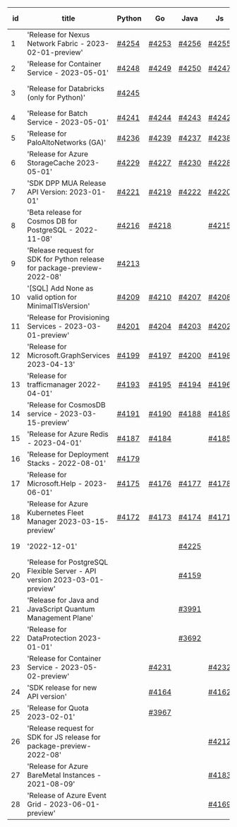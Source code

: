| id | title | Python | Go | Java | Js | created date | target date | status |
| ------ | ------ | ------ | ------ | ------ | ------ | ------ | ------ | :-----: |
| 1 | 'Release for Nexus Network Fabric - 2023-02-01-preview'  | [#4254](https://github.com/Azure/sdk-release-request/issues/4254)  | [#4253](https://github.com/Azure/sdk-release-request/issues/4253)  | [#4256](https://github.com/Azure/sdk-release-request/issues/4256)  | [#4255](https://github.com/Azure/sdk-release-request/issues/4255)  | 06-16 | 07-28 |  |
| 2 | 'Release for Container Service - 2023-05-01'  | [#4248](https://github.com/Azure/sdk-release-request/issues/4248)  | [#4249](https://github.com/Azure/sdk-release-request/issues/4249)  | [#4250](https://github.com/Azure/sdk-release-request/issues/4250)  | [#4247](https://github.com/Azure/sdk-release-request/issues/4247)  | 06-14 | 07-28 |  |
| 3 | 'Release for Databricks (only for Python)'  | [#4245](https://github.com/Azure/sdk-release-request/issues/4245)  |  |  |  | 06-14 | 07-28 | Hold on by Python/ |
| 4 | 'Release for Batch Service - 2023-05-01'  | [#4241](https://github.com/Azure/sdk-release-request/issues/4241)  | [#4244](https://github.com/Azure/sdk-release-request/issues/4244)  | [#4243](https://github.com/Azure/sdk-release-request/issues/4243)  | [#4242](https://github.com/Azure/sdk-release-request/issues/4242)  | 06-13 | 07-28 |  |
| 5 | 'Release for PaloAltoNetworks (GA)'  | [#4236](https://github.com/Azure/sdk-release-request/issues/4236)  | [#4239](https://github.com/Azure/sdk-release-request/issues/4239)  | [#4237](https://github.com/Azure/sdk-release-request/issues/4237)  | [#4238](https://github.com/Azure/sdk-release-request/issues/4238)  | 06-09 | 07-14 |  |
| 6 | 'Release for Azure StorageCache 2023-05-01'  | [#4229](https://github.com/Azure/sdk-release-request/issues/4229)  | [#4227](https://github.com/Azure/sdk-release-request/issues/4227)  | [#4230](https://github.com/Azure/sdk-release-request/issues/4230)  | [#4228](https://github.com/Azure/sdk-release-request/issues/4228)  | 06-08 | 06-23 |  |
| 7 | 'SDK DPP MUA Release API Version: 2023-01-01'  | [#4221](https://github.com/Azure/sdk-release-request/issues/4221)  | [#4219](https://github.com/Azure/sdk-release-request/issues/4219)  | [#4222](https://github.com/Azure/sdk-release-request/issues/4222)  | [#4220](https://github.com/Azure/sdk-release-request/issues/4220)  | 05-31 | 06-23 |  |
| 8 | 'Beta release for Cosmos DB for PostgreSQL - 2022-11-08'  | [#4216](https://github.com/Azure/sdk-release-request/issues/4216)  | [#4218](https://github.com/Azure/sdk-release-request/issues/4218)  |  | [#4215](https://github.com/Azure/sdk-release-request/issues/4215)  | 05-30 | 06-23 |  |
| 9 | 'Release request for SDK for Python release for package-preview-2022-08'  | [#4213](https://github.com/Azure/sdk-release-request/issues/4213)  |  |  |  | 05-30 | 06-23 |  |
| 10 | '[SQL] Add None as valid option for MinimalTlsVersion'  | [#4209](https://github.com/Azure/sdk-release-request/issues/4209)  | [#4210](https://github.com/Azure/sdk-release-request/issues/4210)  | [#4207](https://github.com/Azure/sdk-release-request/issues/4207)  | [#4208](https://github.com/Azure/sdk-release-request/issues/4208)  | 05-29 | 06-23 |  |
| 11 | 'Release for Provisioning Services - 2023-03-01-preview'  | [#4201](https://github.com/Azure/sdk-release-request/issues/4201)  | [#4204](https://github.com/Azure/sdk-release-request/issues/4204)  | [#4203](https://github.com/Azure/sdk-release-request/issues/4203)  | [#4202](https://github.com/Azure/sdk-release-request/issues/4202)  | 05-25 | 06-23 |  |
| 12 | 'Release for Microsoft.GraphServices 2023-04-13'  | [#4199](https://github.com/Azure/sdk-release-request/issues/4199)  | [#4197](https://github.com/Azure/sdk-release-request/issues/4197)  | [#4200](https://github.com/Azure/sdk-release-request/issues/4200)  | [#4198](https://github.com/Azure/sdk-release-request/issues/4198)  | 05-25 | 06-23 |  |
| 13 | 'Release for trafficmanager 2022-04-01'  | [#4193](https://github.com/Azure/sdk-release-request/issues/4193)  | [#4195](https://github.com/Azure/sdk-release-request/issues/4195)  | [#4194](https://github.com/Azure/sdk-release-request/issues/4194)  | [#4196](https://github.com/Azure/sdk-release-request/issues/4196)  | 05-25 | 06-23 |  |
| 14 | 'Release for CosmosDB service - 2023-03-15-preview'  | [#4191](https://github.com/Azure/sdk-release-request/issues/4191)  | [#4190](https://github.com/Azure/sdk-release-request/issues/4190)  | [#4188](https://github.com/Azure/sdk-release-request/issues/4188)  | [#4189](https://github.com/Azure/sdk-release-request/issues/4189)  | 05-23 | 06-23 |  |
| 15 | 'Release for Azure Redis - 2023-04-01'  | [#4187](https://github.com/Azure/sdk-release-request/issues/4187)  | [#4184](https://github.com/Azure/sdk-release-request/issues/4184)  |  | [#4185](https://github.com/Azure/sdk-release-request/issues/4185)  | 05-22 | 06-23 |  |
| 16 | 'Release for Deployment Stacks - 2022-08-01'  | [#4179](https://github.com/Azure/sdk-release-request/issues/4179)  |  |  |  | 05-18 | 06-23 |  |
| 17 | 'Release for Microsoft.Help - 2023-06-01'  | [#4175](https://github.com/Azure/sdk-release-request/issues/4175)  | [#4176](https://github.com/Azure/sdk-release-request/issues/4176)  | [#4177](https://github.com/Azure/sdk-release-request/issues/4177)  | [#4178](https://github.com/Azure/sdk-release-request/issues/4178)  | 05-18 | 06-23 |  |
| 18 | 'Release for Azure Kubernetes Fleet Manager 2023-03-15-preview'  | [#4172](https://github.com/Azure/sdk-release-request/issues/4172)  | [#4173](https://github.com/Azure/sdk-release-request/issues/4173)  | [#4174](https://github.com/Azure/sdk-release-request/issues/4174)  | [#4171](https://github.com/Azure/sdk-release-request/issues/4171)  | 05-18 | 06-23 |  |
| 19 | '2022-12-01'  |  |  | [#4225](https://github.com/Azure/sdk-release-request/issues/4225)  |  | 06-05 | 06-23 |  |
| 20 | 'Release for PostgreSQL Flexible Server - API version 2023-03-01-preview'  |  |  | [#4159](https://github.com/Azure/sdk-release-request/issues/4159)  |  | 05-11 | 05-26 | Hold on by Java/ |
| 21 | 'Release for Java and JavaScript Quantum Management Plane'  |  |  | [#3991](https://github.com/Azure/sdk-release-request/issues/3991)  |  | 03-24 | 04-28 | Hold on by Java/ |
| 22 | 'Release for DataProtection 2023-01-01'  |  |  | [#3692](https://github.com/Azure/sdk-release-request/issues/3692)  |  | 01-24 | 02-24 |  |
| 23 | 'Release for Container Service - 2023-05-02-preview'  |  | [#4231](https://github.com/Azure/sdk-release-request/issues/4231)  |  | [#4232](https://github.com/Azure/sdk-release-request/issues/4232)  | 06-09 | 06-23 |  |
| 24 | 'SDK release for new API version'  |  | [#4164](https://github.com/Azure/sdk-release-request/issues/4164)  |  | [#4162](https://github.com/Azure/sdk-release-request/issues/4162)  | 05-14 | 06-23 |  |
| 25 | 'Release for Quota 2023-02-01'  |  | [#3967](https://github.com/Azure/sdk-release-request/issues/3967)  |  |  | 03-22 | 04-28 | Hold on by Go/ |
| 26 | 'Release request for SDK for JS release for package-preview-2022-08'  |  |  |  | [#4212](https://github.com/Azure/sdk-release-request/issues/4212)  | 05-30 | 06-23 |  |
| 27 | 'Release for Azure BareMetal Instances - 2021-08-09'  |  |  |  | [#4183](https://github.com/Azure/sdk-release-request/issues/4183)  | 05-19 | 06-23 |  |
| 28 | 'Release of Azure Event Grid - 2023-06-01-preview'  |  |  |  | [#4169](https://github.com/Azure/sdk-release-request/issues/4169)  | 05-16 | 06-23 |  |

